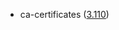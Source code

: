 - ca-certificates ([3.110](https://firefox-source-docs.mozilla.org/security/nss/releases/nss_3_110.html))
